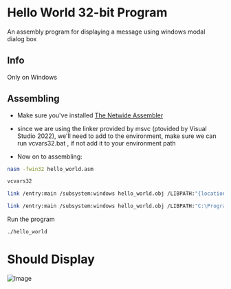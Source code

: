 # Hello World 32-bit Program
An assembly program for displaying a message using windows modal dialog box

## Info

Only on Windows

## Assembling

* Make sure you've installed [The Netwide Assembler](https://www.nasm.us)
* since we are using the linker provided by msvc (ptovided by Visual Studio 2022), we'll need to add to the environment, make sure we can run vcvars32.bat , if not add it to your environment path

* Now on to assembling:

```bash
nasm -fwin32 hello_world.asm
```

```bash
vcvars32
```

```bash
link /entry:main /subsystem:windows hello_world.obj /LIBPATH:"{location of user32.lib}" /LIBPATH:"{location of kernel32.lib}" user32.lib kernel32.lib
```

```bash
link /entry:main /subsystem:windows hello_world.obj /LIBPATH:"C:\Program Files (x86)\Windows Kits\10\Lib\10.0.22621.0\um\x86" /LIBPATH:"C:\Program Files (x86)\Windows Kits\10\Lib\10.0.22621.0\um\x86" user32.lib kernel32.lib
```


Run the program

```bash
./hello_world
```

# Should Display
![Image](/images/hello_world.JPG "Hello World")